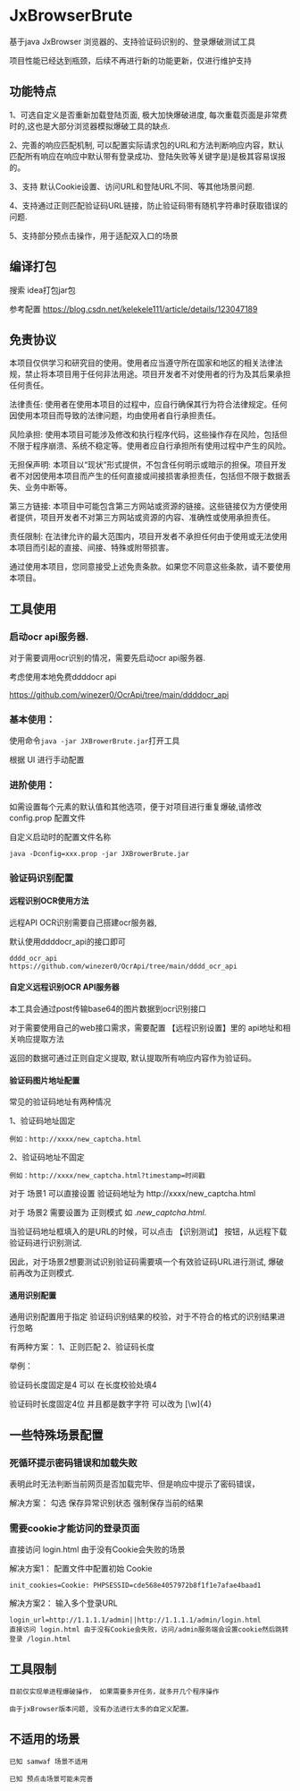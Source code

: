 # JxBrowserBrute

基于java JxBrowser 浏览器的、支持验证码识别的、登录爆破测试工具

项目性能已经达到瓶颈，后续不再进行新的功能更新，仅进行维护支持

## 功能特点

1、可选自定义是否重新加载登陆页面, 极大加快爆破进度, 每次重载页面是非常费时的,这也是大部分浏览器模拟爆破工具的缺点.

2、完善的响应匹配机制, 可以配置实际请求包的URL和方法判断响应内容，默认匹配所有响应在响应中默认带有登录成功、登陆失败等关键字是)是极其容易误报的。

3、支持 默认Cookie设置、访问URL和登陆URL不同、等其他场景问题.

4、支持通过正则匹配验证码URL链接，防止验证码带有随机字符串时获取错误的问题.

5、支持部分预点击操作，用于适配双入口的场景

## 编译打包

搜索 idea打包jar包

参考配置  https://blog.csdn.net/kelekele111/article/details/123047189

## 免责协议

本项目仅供学习和研究目的使用。使用者应当遵守所在国家和地区的相关法律法规，禁止将本项目用于任何非法用途。项目开发者不对使用者的行为及其后果承担任何责任。

法律责任: 使用者在使用本项目的过程中，应自行确保其行为符合法律规定。任何因使用本项目而导致的法律问题，均由使用者自行承担责任。

风险承担: 使用本项目可能涉及修改和执行程序代码，这些操作存在风险，包括但不限于程序崩溃、系统不稳定等。使用者应自行承担所有使用过程中产生的风险。

无担保声明: 本项目以“现状”形式提供，不包含任何明示或暗示的担保。项目开发者不对因使用本项目而产生的任何直接或间接损害承担责任，包括但不限于数据丢失、业务中断等。

第三方链接: 本项目中可能包含第三方网站或资源的链接。这些链接仅为方便使用者提供，项目开发者不对第三方网站或资源的内容、准确性或使用承担责任。

责任限制: 在法律允许的最大范围内，项目开发者不承担任何由于使用或无法使用本项目而引起的直接、间接、特殊或附带损害。

通过使用本项目，您同意接受上述免责条款。如果您不同意这些条款，请不要使用本项目。


##  工具使用 

### 启动ocr api服务器.
对于需要调用ocr识别的情况，需要先启动ocr api服务器.

考虑使用本地免费ddddocr api

https://github.com/winezer0/OcrApi/tree/main/ddddocr_api

### 基本使用：
使用命令`java -jar JXBrowerBrute.jar`打开工具

根据 UI 进行手动配置

### 进阶使用： 

如需设置每个元素的默认值和其他选项，便于对项目进行重复爆破,请修改 config.prop 配置文件

自定义启动时的配置文件名称 

```
java -Dconfig=xxx.prop -jar JXBrowerBrute.jar
```


### 验证码识别配置

#### 远程识别OCR使用方法

远程API OCR识别需要自己搭建ocr服务器, 

默认使用ddddocr_api的接口即可

```
dddd_ocr_api 
https://github.com/winezer0/OcrApi/tree/main/dddd_ocr_api
```



#### 自定义远程识别OCR API服务器

本工具会通过post传输base64的图片数据到ocr识别接口

对于需要使用自己的web接口需求，需要配置 【远程识别设置】里的 api地址和相关响应提取方法

返回的数据可通过正则自定义提取, 默认提取所有响应内容作为验证码。

#### 验证码图片地址配置

常见的验证码地址有两种情况

1、验证码地址固定
```
例如：http://xxxx/new_captcha.html
```
2、验证码地址不固定
```
例如：http://xxxx/new_captcha.html?timestamp=时间戳
```

对于 场景1 可以直接设置 验证码地址为  http://xxxx/new_captcha.html

对于 场景2 需要设置为 正则模式 如 .*new_captcha.html.*

当验证码地址框填入的是URL的时候，可以点击 【识别测试】 按钮，从远程下载验证码进行识别测试.

因此，对于场景2想要测试识别验证码需要填一个有效验证码URL进行测试, 爆破前再改为正则模式.


#### 通用识别配置

通用识别配置用于指定 验证码识别结果的校验，对于不符合的格式的识别结果进行忽略

有两种方案：
1、正则匹配
2、验证码长度 

举例：

验证码长度固定是4 可以 在长度校验处填4

验证码时长度固定4位 并且都是数字字符 可以改为 [\w]{4}


## 一些特殊场景配置

### 死循环提示密码错误和加载失败

表明此时无法判断当前网页是否加载完毕、但是响应中提示了密码错误，

解决方案： 勾选 保存异常识别状态 强制保存当前的结果

### 需要cookie才能访问的登录页面
直接访问 login.html 由于没有Cookie会失败的场景

解决方案1： 配置文件中配置初始 Cookie
```
init_cookies=Cookie: PHPSESSID=cde568e4057972b8f1f1e7afae4baad1
```
解决方案2： 输入多个登录URL
```
login_url=http://1.1.1.1/admin||http://1.1.1.1/admin/login.html
直接访问 login.html 由于没有Cookie会失败，访问/admin服务端会设置cookie然后跳转登录 /login.html
```


## 工具限制
```
目前仅实现单进程爆破操作， 如果需要多开任务，就多开几个程序操作

由于jxBrowser版本问题, 没有办法进行太多的自定义配置。
```

## 不适用的场景
```
已知 samwaf 场景不适用

已知 预点击场景可能未完善
```
